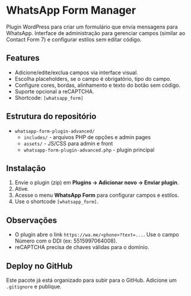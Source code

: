 # WhatsApp Form Manager

Plugin WordPress para criar um formulário que envia mensagens para WhatsApp. Interface de administração para gerenciar campos (similar ao Contact Form 7) e configurar estilos sem editar código.

## Features
- Adicione/edite/exclua campos via interface visual.
- Escolha placeholders, se o campo é obrigatório, tipo do campo.
- Configure cores, bordas, alinhamento e texto do botão sem código.
- Suporte opcional a reCAPTCHA.
- Shortcode: `[whatsapp_form]`

## Estrutura do repositório
- `whatsapp-form-plugin-advanced/`
  - `includes/` - arquivos PHP de opções e admin pages
  - `assets/` - JS/CSS para admin e front
  - `whatsapp-form-plugin-advanced.php` - plugin principal

## Instalação
1. Envie o plugin (zip) em **Plugins → Adicionar novo → Enviar plugin**.
2. Ative.
3. Acesse o menu **WhatsApp Form** para configurar campos e estilos.
4. Use o shortcode `[whatsapp_form]`.

## Observações
- O plugin abre o link `https://wa.me/<phone>?text=...`. Use o campo Número com o DDI (ex: 5515997064008).
- reCAPTCHA precisa de chaves válidas para o domínio.

## Deploy no GitHub
Este pacote já está organizado para subir para o GitHub. Adicione um `.gitignore` e publique.
